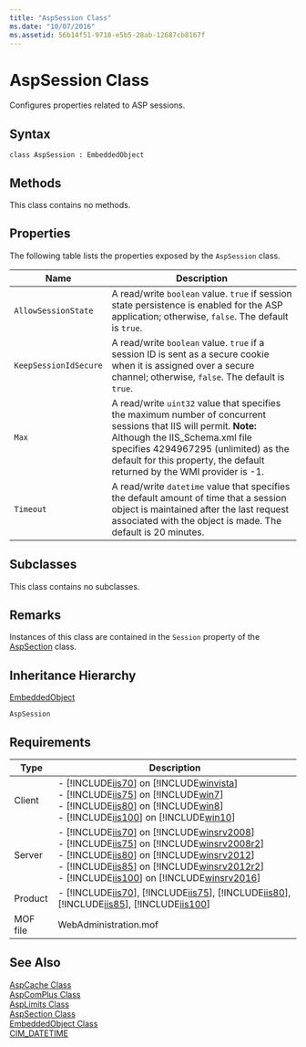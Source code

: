 ```yaml
---
title: "AspSession Class"
ms.date: "10/07/2016"
ms.assetid: 56b14f51-9718-e5b5-28ab-12687cb8167f
---
```

# AspSession Class

Configures properties related to ASP sessions.  
  
## Syntax  
  
```vbs  
class AspSession : EmbeddedObject  
```  
  
## Methods  

 This class contains no methods.  
  
## Properties  

 The following table lists the properties exposed by the `AspSession` class.  
  
|Name|Description|  
|----------|-----------------|  
|`AllowSessionState`|A read/write `boolean` value. `true` if session state persistence is enabled for the ASP application; otherwise, `false`. The default is `true`.|  
|`KeepSessionIdSecure`|A read/write `boolean` value. `true` if a session ID is sent as a secure cookie when it is assigned over a secure channel; otherwise, `false`. The default is `true`.|  
|`Max`|A read/write `uint32` value that specifies the maximum number of concurrent sessions that IIS will permit. **Note:**  Although the IIS_Schema.xml file specifies 4294967295 (unlimited) as the default for this property, the default returned by the WMI provider is -1.|  
|`Timeout`|A read/write `datetime` value that specifies the default amount of time that a session object is maintained after the last request associated with the object is made. The default is 20 minutes.|  
  
## Subclasses  

 This class contains no subclasses.  
  
## Remarks  

 Instances of this class are contained in the `Session` property of the [AspSection](../wmi-provider/aspsection-class.md) class.  
  
## Inheritance Hierarchy  

 [EmbeddedObject](../wmi-provider/embeddedobject-class.md)  
  
 `AspSession`  
  
## Requirements  
  
|Type|Description|  
|----------|-----------------|  
|Client|-   [!INCLUDE[iis70](../wmi-provider/includes/iis70-md.md)] on [!INCLUDE[winvista](../wmi-provider/includes/winvista-md.md)]<br />-   [!INCLUDE[iis75](../wmi-provider/includes/iis75-md.md)] on [!INCLUDE[win7](../wmi-provider/includes/win7-md.md)]<br />-   [!INCLUDE[iis80](../wmi-provider/includes/iis80-md.md)] on [!INCLUDE[win8](../wmi-provider/includes/win8-md.md)]<br />-   [!INCLUDE[iis100](../wmi-provider/includes/iis100-md.md)] on [!INCLUDE[win10](../wmi-provider/includes/win10-md.md)]|  
|Server|-   [!INCLUDE[iis70](../wmi-provider/includes/iis70-md.md)] on [!INCLUDE[winsrv2008](../wmi-provider/includes/winsrv2008-md.md)]<br />-   [!INCLUDE[iis75](../wmi-provider/includes/iis75-md.md)] on [!INCLUDE[winsrv2008r2](../wmi-provider/includes/winsrv2008r2-md.md)]<br />-   [!INCLUDE[iis80](../wmi-provider/includes/iis80-md.md)] on [!INCLUDE[winsrv2012](../wmi-provider/includes/winsrv2012-md.md)]<br />-   [!INCLUDE[iis85](../wmi-provider/includes/iis85-md.md)] on [!INCLUDE[winsrv2012r2](../wmi-provider/includes/winsrv2012r2-md.md)]<br />-   [!INCLUDE[iis100](../wmi-provider/includes/iis100-md.md)] on [!INCLUDE[winsrv2016](../wmi-provider/includes/winsrv2016-md.md)]|  
|Product|-   [!INCLUDE[iis70](../wmi-provider/includes/iis70-md.md)], [!INCLUDE[iis75](../wmi-provider/includes/iis75-md.md)], [!INCLUDE[iis80](../wmi-provider/includes/iis80-md.md)], [!INCLUDE[iis85](../wmi-provider/includes/iis85-md.md)], [!INCLUDE[iis100](../wmi-provider/includes/iis100-md.md)]|  
|MOF file|WebAdministration.mof|  
  
## See Also  

 [AspCache Class](../wmi-provider/aspcache-class.md)   
 [AspComPlus Class](../wmi-provider/aspcomplus-class.md)   
 [AspLimits Class](../wmi-provider/asplimits-class.md)   
 [AspSection Class](../wmi-provider/aspsection-class.md)   
 [EmbeddedObject Class](../wmi-provider/embeddedobject-class.md)   
 [CIM_DATETIME](https://go.microsoft.com/fwlink/?LinkId=57551)
